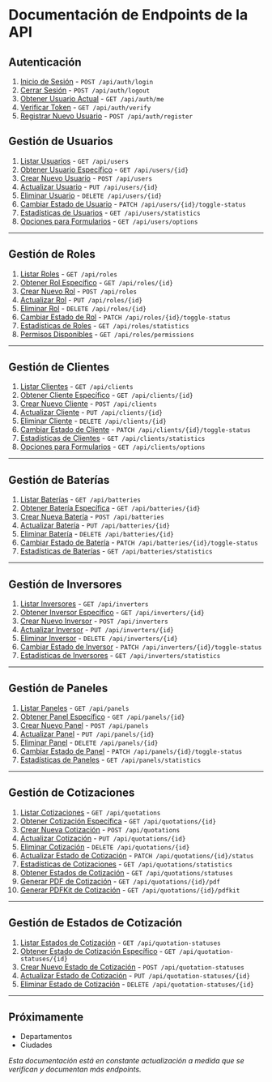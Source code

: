 # Documentación de Endpoints de la API

## Autenticación
1. [Inicio de Sesión](auth/login.md) - `POST /api/auth/login`
2. [Cerrar Sesión](auth/logout.md) - `POST /api/auth/logout`
3. [Obtener Usuario Actual](auth/me.md) - `GET /api/auth/me`
4. [Verificar Token](auth/verify.md) - `GET /api/auth/verify`
5. [Registrar Nuevo Usuario](auth/register.md) - `POST /api/auth/register`

## Gestión de Usuarios
1. [Listar Usuarios](users/list.md) - `GET /api/users`
2. [Obtener Usuario Específico](users/show.md) - `GET /api/users/{id}`
3. [Crear Nuevo Usuario](users/create.md) - `POST /api/users`
4. [Actualizar Usuario](users/update.md) - `PUT /api/users/{id}`
5. [Eliminar Usuario](users/delete.md) - `DELETE /api/users/{id}`
6. [Cambiar Estado de Usuario](users/toggle-status.md) - `PATCH /api/users/{id}/toggle-status`
7. [Estadísticas de Usuarios](users/statistics.md) - `GET /api/users/statistics`
8. [Opciones para Formularios](users/options.md) - `GET /api/users/options`

---
## Gestión de Roles
1. [Listar Roles](roles/list.md) - `GET /api/roles`
2. [Obtener Rol Específico](roles/show.md) - `GET /api/roles/{id}`
3. [Crear Nuevo Rol](roles/create.md) - `POST /api/roles`
4. [Actualizar Rol](roles/update.md) - `PUT /api/roles/{id}`
5. [Eliminar Rol](roles/delete.md) - `DELETE /api/roles/{id}`
6. [Cambiar Estado de Rol](roles/toggle-status.md) - `PATCH /api/roles/{id}/toggle-status`
7. [Estadísticas de Roles](roles/statistics.md) - `GET /api/roles/statistics`
8. [Permisos Disponibles](roles/permissions.md) - `GET /api/roles/permissions`

---

## Gestión de Clientes
1. [Listar Clientes](clients/list.md) - `GET /api/clients`
2. [Obtener Cliente Específico](clients/show.md) - `GET /api/clients/{id}`
3. [Crear Nuevo Cliente](clients/create.md) - `POST /api/clients`
4. [Actualizar Cliente](clients/update.md) - `PUT /api/clients/{id}`
5. [Eliminar Cliente](clients/delete.md) - `DELETE /api/clients/{id}`
6. [Cambiar Estado de Cliente](clients/toggle-status.md) - `PATCH /api/clients/{id}/toggle-status`
7. [Estadísticas de Clientes](clients/statistics.md) - `GET /api/clients/statistics`
8. [Opciones para Formularios](clients/options.md) - `GET /api/clients/options`

---

## Gestión de Baterías
1. [Listar Baterías](batteries/list.md) - `GET /api/batteries`
2. [Obtener Batería Específica](batteries/show.md) - `GET /api/batteries/{id}`
3. [Crear Nueva Batería](batteries/create.md) - `POST /api/batteries`
4. [Actualizar Batería](batteries/update.md) - `PUT /api/batteries/{id}`
5. [Eliminar Batería](batteries/delete.md) - `DELETE /api/batteries/{id}`
6. [Cambiar Estado de Batería](batteries/toggle-status.md) - `PATCH /api/batteries/{id}/toggle-status`
7. [Estadísticas de Baterías](batteries/statistics.md) - `GET /api/batteries/statistics`

---

## Gestión de Inversores
1. [Listar Inversores](inverters/list.md) - `GET /api/inverters`
2. [Obtener Inversor Específico](inverters/show.md) - `GET /api/inverters/{id}`
3. [Crear Nuevo Inversor](inverters/create.md) - `POST /api/inverters`
4. [Actualizar Inversor](inverters/update.md) - `PUT /api/inverters/{id}`
5. [Eliminar Inversor](inverters/delete.md) - `DELETE /api/inverters/{id}`
6. [Cambiar Estado de Inversor](inverters/toggle-status.md) - `PATCH /api/inverters/{id}/toggle-status`
7. [Estadísticas de Inversores](inverters/statistics.md) - `GET /api/inverters/statistics`

---

## Gestión de Paneles
1. [Listar Paneles](panels/list.md) - `GET /api/panels`
2. [Obtener Panel Específico](panels/show.md) - `GET /api/panels/{id}`
3. [Crear Nuevo Panel](panels/create.md) - `POST /api/panels`
4. [Actualizar Panel](panels/update.md) - `PUT /api/panels/{id}`
5. [Eliminar Panel](panels/delete.md) - `DELETE /api/panels/{id}`
6. [Cambiar Estado de Panel](panels/toggle-status.md) - `PATCH /api/panels/{id}/toggle-status`
7. [Estadísticas de Paneles](panels/statistics.md) - `GET /api/panels/statistics`

---

## Gestión de Cotizaciones
1. [Listar Cotizaciones](quotations/list.md) - `GET /api/quotations`
2. [Obtener Cotización Específica](quotations/show.md) - `GET /api/quotations/{id}`
3. [Crear Nueva Cotización](quotations/create.md) - `POST /api/quotations`
4. [Actualizar Cotización](quotations/update.md) - `PUT /api/quotations/{id}`
5. [Eliminar Cotización](quotations/delete.md) - `DELETE /api/quotations/{id}`
6. [Actualizar Estado de Cotización](quotations/update-status.md) - `PATCH /api/quotations/{id}/status`
7. [Estadísticas de Cotizaciones](quotations/statistics.md) - `GET /api/quotations/statistics`
8. [Obtener Estados de Cotización](quotations/get-statuses.md) - `GET /api/quotations/statuses`
9. [Generar PDF de Cotización](quotations/generate-pdf.md) - `GET /api/quotations/{id}/pdf`
10. [Generar PDFKit de Cotización](quotations/generate-pdfkit.md) - `GET /api/quotations/{id}/pdfkit`

---

## Gestión de Estados de Cotización
1. [Listar Estados de Cotización](quotation-statuses/list.md) - `GET /api/quotation-statuses`
2. [Obtener Estado de Cotización Específico](quotation-statuses/show.md) - `GET /api/quotation-statuses/{id}`
3. [Crear Nuevo Estado de Cotización](quotation-statuses/create.md) - `POST /api/quotation-statuses`
4. [Actualizar Estado de Cotización](quotation-statuses/update.md) - `PUT /api/quotation-statuses/{id}`
5. [Eliminar Estado de Cotización](quotation-statuses/delete.md) - `DELETE /api/quotation-statuses/{id}`

---

## Próximamente
- Departamentos
- Ciudades

*Esta documentación está en constante actualización a medida que se verifican y documentan más endpoints.*
